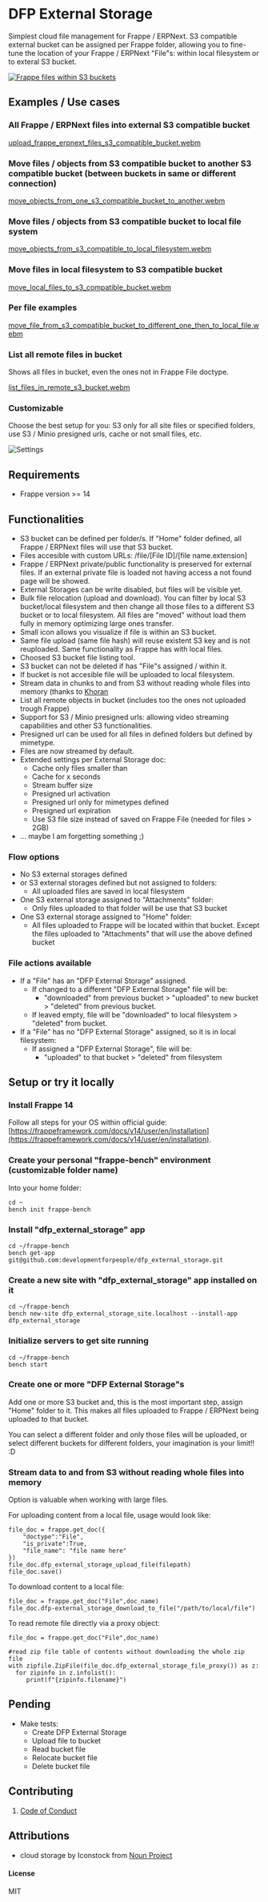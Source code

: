 # DFP External Storage

Simplest cloud file management for Frappe / ERPNext. S3 compatible external bucket can be assigned per Frappe folder, allowing you to fine-tune the location of your Frappe / ERPNext "File"s: within local filesystem or to exteral S3 bucket.

[![Frappe files within S3 buckets](https://github.com/developmentforpeople/dfp_external_storage/assets/47140294/e762a286-b2c7-4a9b-a7e3-486b9a0892d6)](https://www.youtube.com/embed/2uTnWZxhtug)

## Examples / Use cases

### All Frappe / ERPNext files into external S3 compatible bucket

[upload_frappe_erpnext_files_s3_compatible_bucket.webm](https://github.com/developmentforpeople/dfp_external_storage/assets/47140294/68592d26-4391-45fc-bd75-d4d5f06ce899)

### Move files / objects from S3 compatible bucket to another S3 compatible bucket (between buckets in same or different connection)

[move_objects_from_one_s3_compatible_bucket_to_another.webm](https://github.com/developmentforpeople/dfp_external_storage/assets/47140294/9c4d7197-d19e-422e-85a9-8af7725014f0)

### Move files / objects from S3 compatible bucket to local file system

[move_objects_from_s3_compatible_to_local_filesystem.webm](https://github.com/developmentforpeople/dfp_external_storage/assets/47140294/2d4eccf1-f7e2-4c89-9694-95ec36b6856d)

### Move files in local filesystem to S3 compatible bucket

[move_local_files_to_s3_compatible_bucket.webm](https://github.com/developmentforpeople/dfp_external_storage/assets/47140294/6a19d3b6-48c6-46a1-a08d-29d3555b4419)

### Per file examples

[move_file_from_s3_compatible_bucket_to_different_one_then_to_local_file.webm](https://github.com/developmentforpeople/dfp_external_storage/assets/47140294/1a4f216a-a6b4-4728-a27e-efdf4cbcf983)

### List all remote files in bucket

Shows all files in bucket, even the ones not in Frappe File doctype.

[list_files_in_remote_s3_bucket.webm](https://github.com/developmentforpeople/dfp_external_storage/assets/47140294/fbd38418-686e-45b4-b23b-048bed4d1143)

### Customizable

Choose the best setup for you: S3 only for all site files or specified folders, use S3 / Minio presigned urls, cache or not small files, etc.

![Settings](https://github.com/developmentforpeople/dfp_external_storage/assets/47140294/0ad2f24b-d37d-4882-80c4-c1e77a74f666)


## Requirements

- Frappe version >= 14


## Functionalities

- S3 bucket can be defined per folder/s. If "Home" folder defined, all Frappe / ERPNext files will use that S3 bucket.
- Files accesible with custom URLs: /file/[File ID]/[file name.extension]
- Frappe / ERPNext private/public functionality is preserved for external files. If an external private file is loaded not having access a not found page will be showed.
- External Storages can be write disabled, but files will be visible yet.
- Bulk file relocation (upload and download). You can filter by local S3 bucket/local filesystem and then change all those files to a different S3 bucket or to local filesystem. All files are "moved" without load them fully in memory optimizing large ones transfer.
- Small icon allows you visualize if file is within an S3 bucket.
- Same file upload (same file hash) will reuse existent S3 key and is not reuploaded. Same functionality as Frappe has with local files.
- Choosed S3 bucket file listing tool.
- S3 bucket can not be deleted if has "File"s assigned / within it.
- If bucket is not accesible file will be uploaded to local filesystem.
- Stream data in chunks to and from S3 without reading whole files into memory (thanks to [Khoran](https://github.com/khoran)
- List all remote objects in bucket (includes too the ones not uploaded trough Frappe)
- Support for S3 / Minio presigned urls: allowing video streaming capabilities and other S3 functionalities.
- Presigned url can be used for all files in defined folders but defined by mimetype.
- Files are now streamed by default.
- Extended settings per External Storage doc:
	- Cache only files smaller than
	- Cache for x seconds
	- Stream buffer size
	- Presigned url activation
	- Presigned url only for mimetypes defined
	- Presigned url expiration
	- Use S3 file size instead of saved on Frappe File (needed for files > 2GB)
- ... maybe I am forgetting something ;)


### Flow options

- No S3 external storages defined
- or S3 external storages defined but not assigned to folders:
	- All uploaded files are saved in local filesystem
- One S3 external storage assigned to "Attachments" folder:
	- Only files uploaded to that folder will be use that S3 bucket
- One S3 external storage assigned to "Home" folder:
	- All files uploaded to Frappe will be located within that bucket. Except the files uploaded to "Attachments" that will use the above defined bucket


### File actions available

- If a "File" has an "DFP External Storage" assigned.
	- If changed to a different "DFP External Storage" file will be:
		- "downloaded" from previous bucket > "uploaded" to new bucket > "deleted" from previous bucket.
	- If leaved empty, file will be "downloaded" to local filesystem > "deleted" from bucket.
- If a "File" has no "DFP External Storage" assigned, so it is in local filesystem:
	- If assigned a "DFP External Storage", file will be:
		- "uploaded" to that bucket > "deleted" from filesystem


## Setup or try it locally

### Install Frappe 14
Follow all steps for your OS within official guide: [https://frappeframework.com/docs/v14/user/en/installation](https://frappeframework.com/docs/v14/user/en/installation).


### Create your personal "frappe-bench" environment (customizable folder name)

Into your home folder:

```
cd ~
bench init frappe-bench
```


### Install "dfp_external_storage" app

```
cd ~/frappe-bench
bench get-app git@github.com:developmentforpeople/dfp_external_storage.git
```


### Create a new site with "dfp_external_storage" app installed on it

```
cd ~/frappe-bench
bench new-site dfp_external_storage_site.localhost --install-app dfp_external_storage
```


### Initialize servers to get site running

```
cd ~/frappe-bench
bench start
```

### Create one or more "DFP External Storage"s

Add one or more S3 bucket and, this is the most important step, assign "Home" folder to it. This makes all files uploaded to Frappe / ERPNext being uploaded to that bucket.

You can select a different folder and only those files will be uploaded, or select different buckets for different folders, your imagination is your limit!! :D

### Stream data to and from S3 without reading whole files into memory

Option is valuable when working with large files.

For uploading content from a local file, usage would look like:
```
file_doc = frappe.get_doc({
    "doctype":"File",
    "is_private":True,
    "file_name": "file name here"
})
file_doc.dfp_external_storage_upload_file(filepath)
file_doc.save()
```

To download content to a local file:
```
file_doc = frappe.get_doc("File",doc_name)
file_doc.dfp-external_storage_download_to_file("/path/to/local/file")
```

To read remote file directly via a proxy object:
```
file_doc = frappe.get_doc("File",doc_name)

#read zip file table of contents without downloading the whole zip file
with zipfile.ZipFile(file_doc.dfp_external_storage_file_proxy()) as z:
  for zipinfo in z.infolist():
     print(f"{zipinfo.filename}")

```

## Pending

- Make tests:
	- Create DFP External Storage
	- Upload file to bucket
	- Read bucket file
	- Relocate bucket file
	- Delete bucket file


## Contributing

1. [Code of Conduct](CODE_OF_CONDUCT.md)


## Attributions

- cloud storage by Iconstock from [Noun Project](https://thenounproject.com/browse/icons/term/cloud-storage/)


#### License

MIT